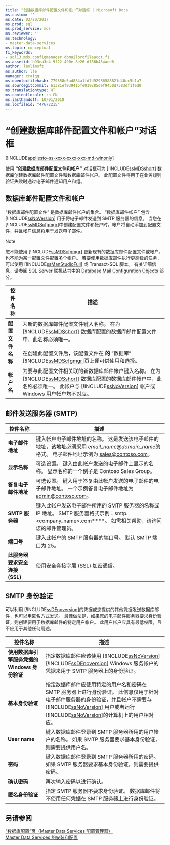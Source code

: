 ```yaml
---
title: “创建数据库邮件配置文件和帐户”对话框 | Microsoft Docs
ms.custom: ''
ms.date: 03/20/2017
ms.prod: sql
ms.prod_service: mds
ms.reviewer: ''
ms.technology:
- master-data-services
ms.topic: conceptual
f1_keywords:
- sql13.mds.configmanager.dbmailprofileacct.f1
ms.assetid: b93ea3d4-9f22-490e-8e26-d766b454aed6
author: leolimsft
ms.author: lle
manager: craigg
ms.openlocfilehash: 779558e5ad884a1fd7d92986588821d40cc5b1a7
ms.sourcegitcommit: 61381ef939415fe019285def9450d7583df1fed0
ms.translationtype: HT
ms.contentlocale: zh-CN
ms.lasthandoff: 10/01/2018
ms.locfileid: "47672215"
---
```

# <a name="create-database-mail-profile-and-account-dialog-box"></a>“创建数据库邮件配置文件和帐户”对话框

[!INCLUDE[appliesto-ss-xxxx-xxxx-xxx-md-winonly](../includes/appliesto-ss-xxxx-xxxx-xxx-md-winonly.md)]

  使用 **“创建数据库邮件配置文件和帐户”** 对话框可为 [!INCLUDE[ssMDSshort](../includes/ssmdsshort-md.md)] 数据库创建数据库邮件配置文件和数据库邮件帐户。 此配置文件将用于在业务规则验证失败时通过电子邮件通知用户和组。  
  
## <a name="database-mail-profile-and-account"></a>数据库邮件配置文件和帐户  
 “数据库邮件配置文件”  是数据库邮件帐户的集合。 “数据库邮件帐户”  包含 [!INCLUDE[ssNoVersion](../includes/ssnoversion-md.md)] 用于将电子邮件发送到 SMTP 服务器的信息。 当您在 [!INCLUDE[ssMDScfgmgr](../includes/ssmdscfgmgr-md.md)]中创建配置文件和帐户时，帐户将自动添加到配置文件，并且帐户信息将用于发送电子邮件。  
  
> [!NOTE]  
>  您不能使用 [!INCLUDE[ssMDScfgmgr](../includes/ssmdscfgmgr-md.md)] 更新现有的数据库邮件配置文件或帐户，也不能为某一配置文件配置多个帐户。 若要使用数据库邮件执行更高级的任务，可以使用 [!INCLUDE[ssManStudioFull](../includes/ssmanstudiofull-md.md)] 或 Transact-SQL 脚本。 有关详细信息，请参阅 SQL Server 联机丛书中的 [Database Mail Configuration Objects](../relational-databases/database-mail/database-mail-configuration-objects.md) 部分。  
  
|控件名称|描述|  
|------------------|-----------------|  
|**配置文件名称**|为新的数据库邮件配置文件键入名称。 在为 [!INCLUDE[ssMDSshort](../includes/ssmdsshort-md.md)] 数据库配置的数据库邮件配置文件中，此名称必须唯一。<br /><br /> 在创建此配置文件后，该配置文件在 **的** “数据库” [!INCLUDE[ssMDScfgmgr](../includes/ssmdscfgmgr-md.md)]页上便可供使用和选择。|  
|**帐户名**|为要与此配置文件相关联的新数据库邮件帐户键入名称。 在为 [!INCLUDE[ssMDSshort](../includes/ssmdsshort-md.md)] 数据库配置的数据库邮件帐户中，此名称必须唯一。 此帐户与 [!INCLUDE[ssNoVersion](../includes/ssnoversion-md.md)] 帐户或 Windows 用户帐户均不对应。|  
  
## <a name="outgoing-smtp-mail-server"></a>邮件发送服务器 (SMTP)  
  
|控件名称|描述|  
|------------------|-----------------|  
|**电子邮件地址**|键入帐户电子邮件地址的名称。 这是发送该电子邮件的地址，该地址必须采用 *email_name*@*domain_name*的格式。 电子邮件地址示例为 sales@contoso.com。|  
|**显示名称**|可选设置。 键入由此帐户发送的电子邮件上显示的名称。 显示名称的一个例子是 Contoso Sales Group。|  
|**答复电子邮件地址**|可选设置。 键入用于答复由此帐户发送的电子邮件的电子邮件地址。 一个示例答复电子邮件地址为 admin@contoso.com。|  
|**SMTP 服务器**|键入此帐户发送电子邮件所用的 SMTP 服务器的名称或 IP 地址。 SMTP 服务器格式示例：smtp.<company_name>.com****。 如需相关帮助，请询问您的邮件管理员。|  
|**端口号**|键入此帐户的 SMTP 服务器的端口号。 默认 SMTP 端口为 25。|  
|**此服务器要求安全连接(SSL)**|使用安全套接字层 (SSL) 加密通信。|  
  
## <a name="smtp-authentication"></a>SMTP 身份验证  
 可以利用 [!INCLUDE[ssDEnoversion](../includes/ssdenoversion-md.md)]的凭据或您提供的其他凭据发送数据库邮件，也可以用匿名方式发送。 最佳做法是，如果您的电子邮件服务器要求身份验证，则创建要用于数据库邮件的特定用户帐户。 此用户帐户应具有最低权限，且不应用于其他任何用途。  
  
|控件名称|描述|  
|------------------|-----------------|  
|**使用数据库引擎服务凭据的 Windows 身份验证**|指定数据库邮件应该使用 [!INCLUDE[ssNoVersion](../includes/ssnoversion-md.md)] [!INCLUDE[ssDEnoversion](../includes/ssdenoversion-md.md)] Windows 服务帐户的凭据来用于 SMTP 服务器上的身份验证。|  
|**基本身份验证**|指定数据库邮件应使用特定的用户名和密码在 SMTP 服务器上进行身份验证。 此信息仅用于针对电子邮件服务器的身份验证，并且帐户不需要与 [!INCLUDE[ssNoVersion](../includes/ssnoversion-md.md)] 用户或者运行 [!INCLUDE[ssNoVersion](../includes/ssnoversion-md.md)]的计算机上的用户相对应。|  
|**User name**|键入数据库邮件登录到 SMTP 服务器所用的用户帐户的名称。 如果 SMTP 服务器要求基本身份验证，则需要提供用户名。|  
|**密码**|键入数据库邮件登录到 SMTP 服务器所用的密码。 如果 SMTP 服务器要求基本身份验证，则需要提供密码。|  
|**确认密码**|再次输入密码以进行确认。|  
|**匿名身份验证**|指定 SMTP 服务器不要求身份验证。 数据库邮件将不使用任何凭据在 SMTP 服务器上进行身份验证。|  
  
## <a name="see-also"></a>另请参阅  
 [“数据库配置”页（Master Data Services 配置管理器）](../master-data-services/database-configuration-page-master-data-services-configuration-manager.md)   
[Master Data Services 的安装和配置](../master-data-services/master-data-services-installation-and-configuration.md)
  
  

